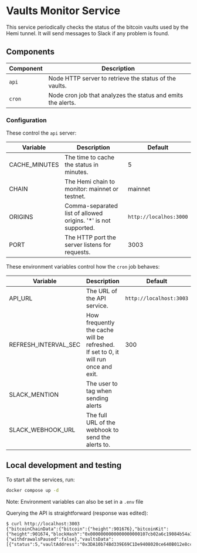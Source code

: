 # Vaults Monitor Service

This service periodically checks the status of the bitcoin vaults used by the Hemi tunnel. It will send messages to Slack if any problem is found.

## Components

| Component | Description                                                  |
| --------- | ------------------------------------------------------------ |
| `api`     | Node HTTP server to retrieve the status of the vaults.       |
| `cron`    | Node cron job that analyzes the status and emits the alerts. |

### Configuration

These control the `api` server:

| Variable      | Description                                                     | Default                |
| ------------- | --------------------------------------------------------------- | ---------------------- |
| CACHE_MINUTES | The time to cache the status in minutes.                        | 5                      |
| CHAIN         | The Hemi chain to monitor: mainnet or testnet.                  | mainnet                |
| ORIGINS       | Comma-separated list of allowed origins. '\*' is not supported. | `http://localhos:3000` |
| PORT          | The HTTP port the server listens for requests.                  | 3003                   |

These environment variables control how the `cron` job behaves:

| Variable             | Description                                                                         | Default                 |
| -------------------- | ----------------------------------------------------------------------------------- | ----------------------- |
| API_URL              | The URL of the API service.                                                         | `http://localhost:3003` |
| REFRESH_INTERVAL_SEC | How frequently the cache will be refreshed. If set to 0, it will run once and exit. | 300                     |
| SLACK_MENTION        | The user to tag when sending alerts                                                 |                         |
| SLACK_WEBHOOK_URL    | The full URL of the webhook to send the alerts to.                                  |                         |

## Local development and testing

To start all the services, run:

```sh
docker compose up -d
```

Note: Environment variables can also be set in a `.env` file

Querying the API is straightforward (response was edited):

```console
$ curl http://localhost:3003
{"bitcoinChainData":{"bitcoin":{"height":901676},"bitcoinKit":{"height":901674,"blockHash":"0x0000000000000000000107cb02a6c19084b54a1d0e8504d3a96d8fdd10d2f62b","version":536944640,"previousBlockHash":"0x00000000000000000000a30d9d5025c11b17b2c44b176de0e284c84f59dacebb","merkleRoot":"0x05c2f62905f83beeb75131a245c1851705814d09165fdac50b74e0e4814607b2","timestamp":1750196887,"bits":386021892,"nonce":1816880925}},"tunnelManagerData":{"withdrawalsPaused":false},"vaultsData":[{"status":5,"vaultAddress":"0x3DA10b74Bd339E69C1De9408020ce640B012e8cc","balanceSats":0,"bitcoinCustodyAddress":"18AVmm853HVhibPHMc3JRLXMynzKAbj6Po","pendingWithdrawalAmountSat":0,"pendingWithdrawalCount":0},...]}
```
